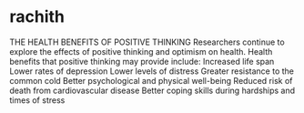 # rachith
THE HEALTH BENEFITS OF POSITIVE THINKING  Researchers continue to explore the effects of positive thinking and optimism on health. Health benefits that positive thinking may provide include:  Increased life span  Lower rates of depression  Lower levels of distress  Greater resistance to the common cold  Better psychological and physical well-being  Reduced risk of death from cardiovascular disease  Better coping skills during hardships and times of stress
